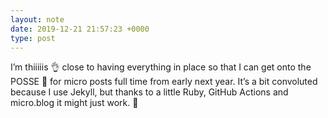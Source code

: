 ```yaml
---
layout: note
date: 2019-12-21 21:57:23 +0000
type: post
---
```


I’m thiiiiis 👌 close to having everything in place so that I can get onto the POSSE 🚂 for micro posts full time from early next year. It’s a bit convoluted because I use Jekyll, but thanks to a little Ruby, GitHub Actions and micro.blog it might just work. 🤞

